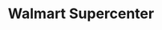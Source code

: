 ---
title: "Walmart Supercenter"
url: /north-little-rock/walmart-supercenter-east-mccain-boulevard/
shop: Supermarkt
---